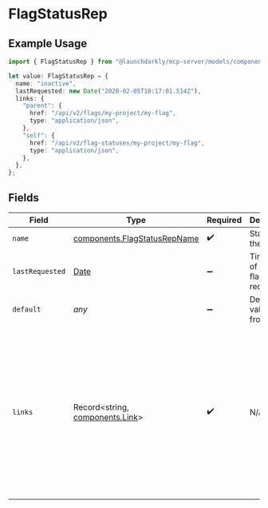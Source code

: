 # FlagStatusRep

## Example Usage

```typescript
import { FlagStatusRep } from "@launchdarkly/mcp-server/models/components";

let value: FlagStatusRep = {
  name: "inactive",
  lastRequested: new Date("2020-02-05T18:17:01.514Z"),
  links: {
    "parent": {
      href: "/api/v2/flags/my-project/my-flag",
      type: "application/json",
    },
    "self": {
      href: "/api/v2/flag-statuses/my-project/my-flag",
      type: "application/json",
    },
  },
};
```

## Fields

| Field                                                                                                                                                                                | Type                                                                                                                                                                                 | Required                                                                                                                                                                             | Description                                                                                                                                                                          | Example                                                                                                                                                                              |
| ------------------------------------------------------------------------------------------------------------------------------------------------------------------------------------ | ------------------------------------------------------------------------------------------------------------------------------------------------------------------------------------ | ------------------------------------------------------------------------------------------------------------------------------------------------------------------------------------ | ------------------------------------------------------------------------------------------------------------------------------------------------------------------------------------ | ------------------------------------------------------------------------------------------------------------------------------------------------------------------------------------ |
| `name`                                                                                                                                                                               | [components.FlagStatusRepName](../../models/components/flagstatusrepname.md)                                                                                                         | :heavy_check_mark:                                                                                                                                                                   | Status of the flag                                                                                                                                                                   | inactive                                                                                                                                                                             |
| `lastRequested`                                                                                                                                                                      | [Date](https://developer.mozilla.org/en-US/docs/Web/JavaScript/Reference/Global_Objects/Date)                                                                                        | :heavy_minus_sign:                                                                                                                                                                   | Timestamp of last time flag was requested                                                                                                                                            | 2020-02-05T18:17:01.514Z                                                                                                                                                             |
| `default`                                                                                                                                                                            | *any*                                                                                                                                                                                | :heavy_minus_sign:                                                                                                                                                                   | Default value seen from code                                                                                                                                                         |                                                                                                                                                                                      |
| `links`                                                                                                                                                                              | Record<string, [components.Link](../../models/components/link.md)>                                                                                                                   | :heavy_check_mark:                                                                                                                                                                   | N/A                                                                                                                                                                                  | {<br/>"parent": {<br/>"href": "/api/v2/flags/my-project/my-flag",<br/>"type": "application/json"<br/>},<br/>"self": {<br/>"href": "/api/v2/flag-statuses/my-project/my-flag",<br/>"type": "application/json"<br/>}<br/>} |